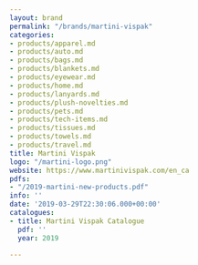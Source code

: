 ```yaml
---
layout: brand
permalink: "/brands/martini-vispak"
categories:
- products/apparel.md
- products/auto.md
- products/bags.md
- products/blankets.md
- products/eyewear.md
- products/home.md
- products/lanyards.md
- products/plush-novelties.md
- products/pets.md
- products/tech-items.md
- products/tissues.md
- products/towels.md
- products/travel.md
title: Martini Vispak
logo: "/martini-logo.png"
website: https://www.martinivispak.com/en_ca
pdfs:
- "/2019-martini-new-products.pdf"
info: ''
date: '2019-03-29T22:30:06.000+00:00'
catalogues:
- title: Martini Vispak Catalogue
  pdf: ''
  year: 2019

---
```

